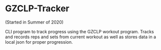 # GZCLP-Tracker
(Started in Summer of 2020)


CLI program to track progress using the GZCLP workout program. Tracks and records reps and sets from current workout as well as stores data in a local json for proper progression.
